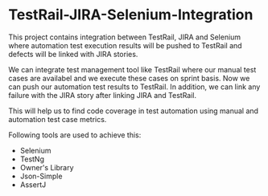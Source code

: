 # TestRail-JIRA-Selenium-Integration
This project contains integration between TestRail, JIRA and Selenium where automation test execution results will be pushed to TestRail and defects will be linked with JIRA stories.

We can integrate test management tool like TestRail where our manual test cases are availabel and we execute these cases on sprint basis. Now we can push our automation test results 
to TestRail. In addition, we can link any failure with the JIRA story after linking JIRA and TestRail.

This will help us to find code coverage in test automation using manual and automation test case metrics.

Following tools are used to achieve this:
- Selenium
- TestNg
- Owner's Library
- Json-Simple
- AssertJ
